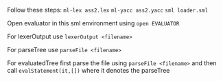 Follow these steps:
`ml-lex ass2.lex`
`ml-yacc ass2.yacc`
`sml loader.sml`

Open evaluator in this sml environment using `open EVALUATOR`

For lexerOutput use `lexerOutput <filename>`

For parseTree use `parseFile <filename>`

For evaluatedTree first parse the file using `parseFile <filename>` and then call `evalStatement(it,[])` where it denotes the parseTree